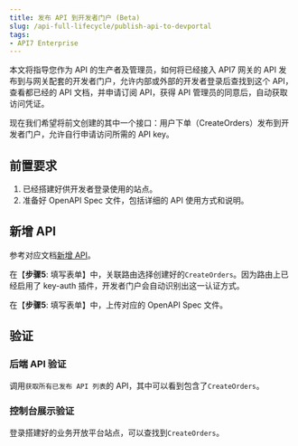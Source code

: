 ```yaml
---
title: 发布 API 到开发者门户 (Beta)
slug: /api-full-lifecycle/publish-api-to-devportal
tags:
- API7 Enterprise
---
```


本文将指导您作为 API 的生产者及管理员，如何将已经接入 API7 网关的 API 发布到与网关配套的开发者门户，允许内部或外部的开发者登录后查找到这个 API，查看都已经的 API 文档，并申请订阅 API，获得 API 管理员的同意后，自动获取访问凭证。

现在我们希望将前文创建的其中一个接口：用户下单（CreateOrders）发布到开发者门户，允许自行申请访问所需的 API key。

## 前置要求

1. 已经搭建好供开发者登录使用的站点。
2. 准备好 OpenAPI Spec 文件，包括详细的 API 使用方式和说明。

## 新增 API

参考对应文档[新增 API](https://docs.apiseven.com/enterprise/user-manual/devportal/api#新增API)。

在【**步骤5**: 填写表单】中，关联路由选择创建好的`CreateOrders`。因为路由上已经启用了 key-auth 插件，开发者门户会自动识别出这一认证方式。

在【**步骤5**: 填写表单】中，上传对应的 OpenAPI Spec 文件。

## 验证

### 后端 API 验证

调用`获取所有已发布 API 列表`的 API，其中可以看到包含了`CreateOrders`。

### 控制台展示验证

登录搭建好的业务开放平台站点，可以查找到`CreateOrders`。
